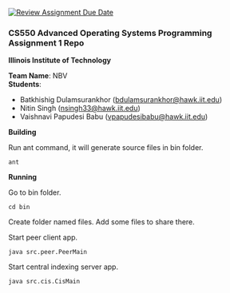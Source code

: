 [![Review Assignment Due Date](https://classroom.github.com/assets/deadline-readme-button-24ddc0f5d75046c5622901739e7c5dd533143b0c8e959d652212380cedb1ea36.svg)](https://classroom.github.com/a/ancXpPFO)
### CS550 Advanced Operating Systems Programming Assignment 1 Repo
**Illinois Institute of Technology**  

**Team Name**: NBV  
**Students**: 
* Batkhishig Dulamsurankhor (bdulamsurankhor@hawk.iit.edu)   
* Nitin Singh (nsingh33@hawk.iit.edu)  
* Vaishnavi Papudesi Babu (vpapudesibabu@hawk.iit.edu)   

**Building**

Run ant command, it will generate source files in bin folder.
```console
ant
``` 
**Running**

Go to bin folder.
```console
cd bin
``` 
Create folder named files. Add some files to share there.

Start peer client app.
```console
java src.peer.PeerMain
``` 
Start central indexing server app.
```console
java src.cis.CisMain
``` 
